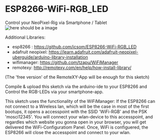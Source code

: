 # ESP8266-WiFi-RGB_LED
Control your NeoPixel-Rig via Smartphone / Tablet
![here should be a image](http://netz-weit.de/img_3072.jpg "ESP8266-01 with 7 RGB-LEDs hooked up")

Additional Libraries:
* esp8266 :           https://github.com/icsom/ESP8266-WiFi-RGB_LED
* adafruit neopixel:  https://learn.adafruit.com/adafruit-neopixel-uberguide/arduino-library-installation
* wifimanager:        https://github.com/tzapu/WiFiManager
* remotexy:           http://remotexy.com/en/help/how-install-library/

(The 'free version' of the RemoteXY-App will be enough for this sketch)

Compile & upload this sketch via the arduino-ide to your ESP8266 and Control
the RGB-LEDs via your smartphone-app.

This sketch uses the functionality of the WiFiManager:
If the ESP8266 can not connect to a Wireless lan, which will be the case in most
of the first bootups, it opens a accesspoint with the
SSID 'WiFi-RGB' and the PSK 'mosci12345'.
You will connect your wlan-device to this accesspoint, and regardles which website
you gonna open in your browser, you will get delivered the WiFi-Configuratiom Panel.
Once, WiFi is configuered, the ESP8266 will close the accesspoint and connect to
your wlan.
